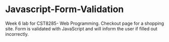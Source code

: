 # Javascript-Form-Validation
Week 6 lab for CST8285- Web Programming.
Checkout page for a shopping site. Form is validated with JavaScript and will inform the user if filled out incorrectly.

